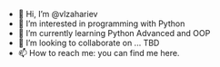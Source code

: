 - 👋 Hi, I’m @vlzahariev
- 👀 I’m interested in programming with Python
- 🌱 I’m currently learning Python Advanced and OOP
- 💞️ I’m looking to collaborate on ... TBD
- 📫 How to reach me: you can find me here.

<!---
vlzahariev/vlzahariev is a ✨ special ✨ repository because its `README.md` (this file) appears on your GitHub profile.
You can click the Preview link to take a look at your changes.
--->
